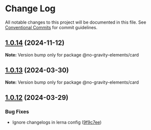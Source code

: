 # Change Log

All notable changes to this project will be documented in this file.
See [Conventional Commits](https://conventionalcommits.org) for commit guidelines.

## [1.0.14](https://github.com/no-gravity-company/no-gravity-elements/compare/@no-gravity-elements/card@1.0.13...@no-gravity-elements/card@1.0.14) (2024-11-12)

**Note:** Version bump only for package @no-gravity-elements/card

## [1.0.13](https://github.com/no-gravity-company/no-gravity-elements/compare/@no-gravity-elements/card@1.0.12...@no-gravity-elements/card@1.0.13) (2024-03-30)

**Note:** Version bump only for package @no-gravity-elements/card

## [1.0.12](https://github.com/no-gravity-company/no-gravity-elements/compare/@no-gravity-elements/card@1.0.8...@no-gravity-elements/card@1.0.12) (2024-03-29)

### Bug Fixes

- Ignore changelogs in lerna config ([9f9c7ee](https://github.com/no-gravity-company/no-gravity-elements/commit/9f9c7ee07e4e05f8dfe9c934bf884515ee8d0732))
